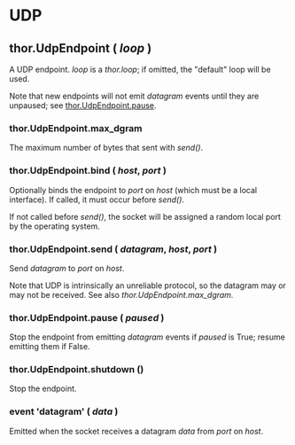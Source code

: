 # UDP


## thor.UdpEndpoint ( _loop_ )

A UDP endpoint. _loop_ is a *thor.loop*; if omitted, the "default" loop will be used.

Note that new endpoints will not emit *datagram* events until they are unpaused;  see [thor.UdpEndpoint.pause](#pause).

### thor.UdpEndpoint.max\_dgram

The maximum number of bytes that sent with *send()*.


### thor.UdpEndpoint.bind ( _host_, _port_ )

Optionally binds the endpoint to _port_ on _host_ (which must be a local interface). If called, it must occur before *send()*.

If not called before *send()*, the socket will be assigned a random local port by the operating system. 


### thor.UdpEndpoint.send ( _datagram_, _host_, _port_ )

Send _datagram_ to _port_ on _host_. 

Note that UDP is intrinsically an unreliable protocol, so the datagram may or may not be received. See also *thor.UdpEndpoint.max\_dgram.*


### thor.UdpEndpoint.pause ( _paused_ )

Stop the endpoint from emitting *datagram* events if _paused_ is True; resume emitting them if False.


### thor.UdpEndpoint.shutdown ()

Stop the endpoint.


### event 'datagram' ( _data_ )

Emitted when the socket receives a datagram _data_ from _port_ on _host_.